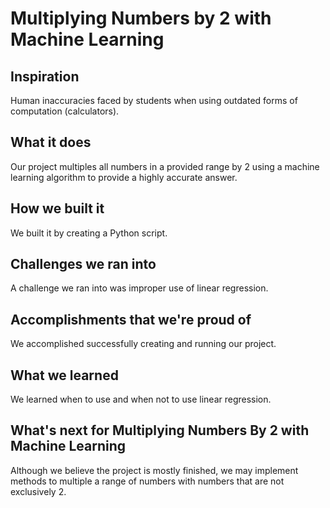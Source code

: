 # Multiplying Numbers by 2 with Machine Learning
## Inspiration
Human inaccuracies faced by students when using outdated forms of computation (calculators).
## What it does
Our project multiples all numbers in a provided range by 2 using a machine learning algorithm to provide a highly accurate answer.
## How we built it
We built it by creating a Python script.
## Challenges we ran into
A challenge we ran into was improper use of linear regression.
## Accomplishments that we're proud of
We accomplished successfully creating and running our project.
## What we learned
We learned when to use and when not to use linear regression.
## What's next for Multiplying Numbers By 2 with Machine Learning
Although we believe the project is mostly finished, we may implement methods to multiple a range of numbers with numbers that are not exclusively 2.

